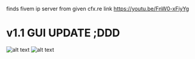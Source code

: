 finds fivem ip server from given cfx.re link
https://youtu.be/FnW0-xFiyYg
# v1.1 GUI UPDATE ;DDD

![alt text](https://i.imgur.com/Ib65iXf.png) ![alt text](https://i.imgur.com/ulDTr1R.png)

